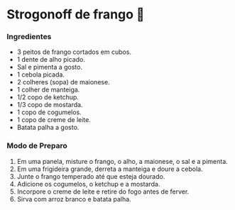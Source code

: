 # Strogonoff de frango :chicken: 

### Ingredientes

- 3 peitos de frango cortados em cubos.
- 1 dente de alho picado.
- Sal e pimenta a gosto.
- 1 cebola picada.
- 2 colheres (sopa) de maionese.
- 1 colher de manteiga.
- 1/2 copo de ketchup.
- 1/3 copo de mostarda.
- 1 copo de cogumelos.
- 1 copo de creme de leite.
- Batata palha a gosto.

### Modo de Preparo

1. Em uma panela, misture o frango, o alho, a maionese, o sal e a pimenta.
2. Em uma frigideira grande, derreta a manteiga e doure a cebola.
3. Junte o frango temperado até que esteja dourado.
4. Adicione os cogumelos, o ketchup e a mostarda.
5. Incorpore o creme de leite e retire do fogo antes de ferver.
6. Sirva com arroz branco e batata palha.